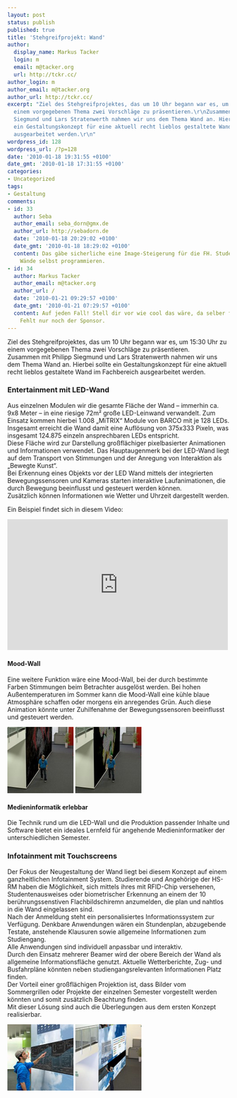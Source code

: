 ```yaml
---
layout: post
status: publish
published: true
title: 'Stehgreifprojekt: Wand'
author:
  display_name: Markus Tacker
  login: m
  email: m@tacker.org
  url: http://tckr.cc/
author_login: m
author_email: m@tacker.org
author_url: http://tckr.cc/
excerpt: "Ziel des Stehgreifprojektes, das um 10 Uhr begann war es, um 15:30 Uhr zu
  einem vorgegebenen Thema zwei Vorschläge zu präsentieren.\r\nZusammen mit Philipp
  Siegmund und Lars Stratenwerth nahmen wir uns dem Thema Wand an. Hierbei sollte
  ein Gestaltungskonzept für eine aktuell recht lieblos gestaltete Wand im Fachbereich
  ausgearbeitet werden.\r\n"
wordpress_id: 128
wordpress_url: /?p=128
date: '2010-01-18 19:31:55 +0100'
date_gmt: '2010-01-18 17:31:55 +0100'
categories:
- Uncategorized
tags:
- Gestaltung
comments:
- id: 33
  author: Seba
  author_email: seba_dorn@gmx.de
  author_url: http://sebadorn.de
  date: '2010-01-18 20:29:02 +0100'
  date_gmt: '2010-01-18 18:29:02 +0100'
  content: Das gäbe sicherliche eine Image-Steigerung für die FH. Studenten, die ihre
    Wände selbst programmieren.
- id: 34
  author: Markus Tacker
  author_email: m@tacker.org
  author_url: /
  date: '2010-01-21 09:29:57 +0100'
  date_gmt: '2010-01-21 07:29:57 +0100'
  content: Auf jeden Fall! Stell dir vor wie cool das wäre, da selber für zu entwickeln!
    Fehlt nur noch der Sponsor.
---
```

<p>Ziel des Stehgreifprojektes, das um 10 Uhr begann war es, um 15:30 Uhr zu einem vorgegebenen Thema zwei Vorschläge zu präsentieren.<br />
Zusammen mit Philipp Siegmund und Lars Stratenwerth nahmen wir uns dem Thema Wand an. Hierbei sollte ein Gestaltungskonzept für eine aktuell recht lieblos gestaltete Wand im Fachbereich ausgearbeitet werden.<br />
<a id="more"></a><a id="more-128"></a></p>
<h3 class="textimage">Entertainment mit LED-Wand</h3>
<p>Aus einzelnen Modulen wir die gesamte Fläche der Wand – immerhin ca. 9x8 Meter – in eine riesige 72m² große LED-Leinwand verwandelt. Zum Einsatz kommen hierbei 1.008 „MiTRIX“ Module von BARCO mit je 128 LEDs. Insgesamt erreicht die Wand damit eine Auflösung von 375x333 Pixeln, was insgesamt 124.875 einzeln ansprechbaren LEDs entspricht.<br />
Diese Fläche wird zur Darstellung großflächiger pixelbasierter Animationen und Informationen verwendet. Das Hauptaugenmerk bei der LED-Wand liegt auf dem Transport von Stimmungen und der Anregung von Interaktion als „Bewegte Kunst“.<br />
Bei Erkennung eines Objekts vor der LED Wand mittels der integrierten Bewegungssensoren und Kameras starten interaktive Laufanimationen, die durch Bewegung beeinflusst und gesteuert werden können.<br />
Zusätzlich können Informationen wie Wetter und Uhrzeit dargestellt werden.</p>
<p>Ein Beispiel findet sich in diesem Video:</p>
<p><object width="500" height="296"><param name="movie" value="http://www.youtube.com/v/r7kL7hsw51k&hl=en_US&fs=1&rel=0&color1=0x2b405b&color2=0x6b8ab6&hd=1"></param><param name="allowFullScreen" value="true"></param><param name="allowscriptaccess" value="always"></param><embed src="http://www.youtube.com/v/r7kL7hsw51k&hl=en_US&fs=1&rel=0&color1=0x2b405b&color2=0x6b8ab6&hd=1" type="application/x-shockwave-flash" allowscriptaccess="always" allowfullscreen="true" width="500" height="296"></embed></object></p>
<h4 class="textimage textimage-p">Mood-Wall</h4>
<p>Eine weitere Funktion wäre eine Mood-Wall, bei der durch bestimmte Farben Stimmungen beim Betrachter ausgelöst werden. Bei hohen Außentemperaturen im Sommer kann die Mood-Wall eine kühle blaue Atmosphäre schaffen oder morgens ein anregendes Grün. Auch diese Animation könnte unter Zuhilfenahme der Bewegungssensoren beeinflusst und gesteuert werden.</p>
<p><img class="alignnone size-thumbnail wp-image-130" title="Mood-Wall Beispiel 1" src="/uploads/2010/01/wand-led-1-150x150.jpg" alt="Mood-Wall Beispiel 1" width="150" height="150" /> <img class="alignnone size-thumbnail wp-image-131" title="Mood-Wall Beispiel 2" src="/uploads/2010/01/wand-led-2-150x150.jpg" alt="Mood-Wall Beispiel 2" width="150" height="150" /></p>
<h4 class="textimage textimage-p">Medieninformatik erlebbar</h4>
<p>Die Technik rund um die LED-Wall und die Produktion passender Inhalte und Software bietet ein ideales Lernfeld für angehende Medieninformatiker der unterschiedlichen Semester.</p>
<h3 class="textimage">Infotainment mit Touchscreens</h3>
<p>Der Fokus der Neugestaltung der Wand liegt bei diesem Konzept auf einem ganzheitlichen Infotainment System. Studierende und Angehörige der HS-RM haben die Möglichkeit, sich mittels ihres mit RFID-Chip versehenen, Studentenausweises oder biometrischer Erkennung an einem der 10 berührungssenstiven Flachbildschiremn anzumelden, die plan und nahtlos in die Wand eingelassen sind.<br />
Nach der Anmeldung steht ein personalisiertes Informationssystem zur Verfügung. Denkbare Anwendungen wären ein Stundenplan, abzugebende Testate, anstehende Klausuren sowie allgemeine Informationen zum Studiengang.<br />
Alle Anwendungen sind individuell anpassbar und interaktiv.<br />
Durch den Einsatz mehrerer Beamer wird der obere Bereich der Wand als allgemeine Informationsfläche genutzt. Aktuelle Wetterberichte, Zug- und Busfahrpläne könnten neben studiengangsrelevanten Informationen Platz finden.<br />
Der Vorteil einer großflächigen Projektion ist, dass Bilder vom Sommergrillen oder Projekte der einzelnen Semester vorgestellt werden könnten und somit zusätzlich Beachtung finden.<br />
Mit dieser Lösung sind auch die Überlegungen aus dem ersten Konzept realisierbar.</p>
<p><img class="alignnone size-thumbnail wp-image-132" title="Touch-Screen Beispiel 1" src="/uploads/2010/01/wand2-detail-150x150.jpg" alt="" width="150" height="150" /> <img class="alignnone size-thumbnail wp-image-133" title="Touch-Screen Beispiel 2" src="/uploads/2010/01/wand-beamer-150x150.jpg" alt="Touch-Screen Beispiel 2" width="150" height="150" /></p>
